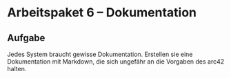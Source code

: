 # Arbeitspaket 6 – Dokumentation 

## Aufgabe 

Jedes System braucht gewisse Dokumentation. Erstellen sie eine Dokumentation mit Markdown, die 
sich ungefähr an die Vorgaben des arc42 halten.